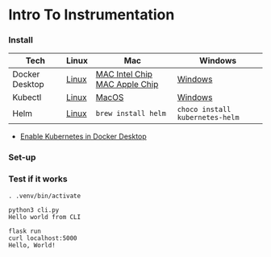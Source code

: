 # Intro To Instrumentation

### Install

| Tech  | Linux  | Mac | Windows  |
|---|---|---|---|
| Docker Desktop  |[Linux](https://docs.docker.com/desktop/linux/install/) | [MAC Intel Chip](https://desktop.docker.com/mac/main/amd64/Docker.dmg) [MAC Apple Chip](https://desktop.docker.com/mac/main/arm64/Docker.dmg)   | [Windows](https://desktop.docker.com/win/main/amd64/Docker%20Desktop%20Installer.exe)  |
| Kubectl  | [Linux](https://kubernetes.io/docs/tasks/tools/install-kubectl-linux)  | [MacOS](https://kubernetes.io/docs/tasks/tools/install-kubectl-macos)  | [Windows](https://kubernetes.io/docs/tasks/tools/install-kubectl-windows)  |
| Helm  | [Linux](https://helm.sh/docs/intro/install)  | `brew install helm`  | `choco install kubernetes-helm`   |


* [Enable Kubernetes in Docker Desktop](https://docs.docker.com/desktop/kubernetes/#enable-kubernetes)

### Set-up  



### Test if it works

```shell
. .venv/bin/activate

python3 cli.py
Hello world from CLI

flask run
curl localhost:5000
Hello, World!
```
